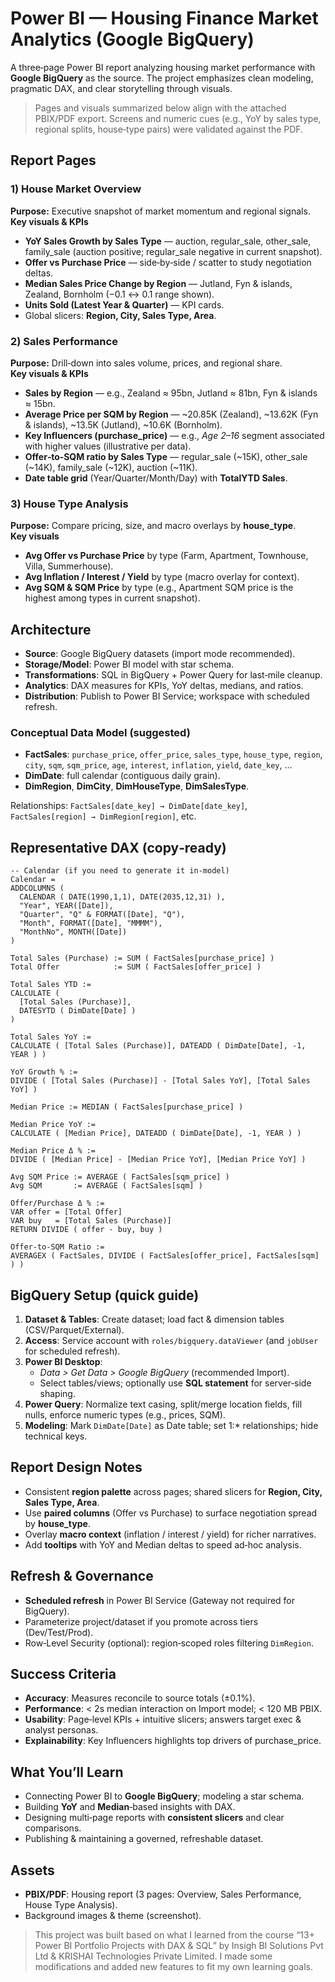 # Power BI — Housing Finance Market Analytics (Google BigQuery)

A three‑page Power BI report analyzing housing market performance with **Google BigQuery** as the source. The project emphasizes clean modeling, pragmatic DAX, and clear storytelling through visuals.

> Pages and visuals summarized below align with the attached PBIX/PDF export. Screens and numeric cues (e.g., YoY by sales type, regional splits, house‑type pairs) were validated against the PDF.


## Report Pages

### 1) House Market Overview
**Purpose:** Executive snapshot of market momentum and regional signals.  
**Key visuals & KPIs**
- **YoY Sales Growth by Sales Type** — auction, regular_sale, other_sale, family_sale (auction positive; regular_sale negative in current snapshot).  
- **Offer vs Purchase Price** — side‑by‑side / scatter to study negotiation deltas.
- **Median Sales Price Change by Region** — Jutland, Fyn & islands, Zealand, Bornholm (−0.1 ↔ 0.1 range shown).
- **Units Sold (Latest Year & Quarter)** — KPI cards.
- Global slicers: **Region, City, Sales Type, Area**.

### 2) Sales Performance
**Purpose:** Drill‑down into sales volume, prices, and regional share.  
**Key visuals & KPIs**
- **Sales by Region** — e.g., Zealand ≈ 95bn, Jutland ≈ 81bn, Fyn & islands ≈ 15bn.
- **Average Price per SQM by Region** — ~20.85K (Zealand), ~13.62K (Fyn & islands), ~13.5K (Jutland), ~10.6K (Bornholm).
- **Key Influencers (purchase_price)** — e.g., *Age 2–16* segment associated with higher values (illustrative per data).
- **Offer‑to‑SQM ratio by Sales Type** — regular_sale (~15K), other_sale (~14K), family_sale (~12K), auction (~11K).
- **Date table grid** (Year/Quarter/Month/Day) with **TotalYTD Sales**.

### 3) House Type Analysis
**Purpose:** Compare pricing, size, and macro overlays by **house_type**.  
**Key visuals**
- **Avg Offer vs Purchase Price** by type (Farm, Apartment, Townhouse, Villa, Summerhouse).  
- **Avg Inflation / Interest / Yield** by type (macro overlay for context).  
- **Avg SQM & SQM Price** by type (e.g., Apartment SQM price is the highest among types in current snapshot).


## Architecture

- **Source**: Google BigQuery datasets (import mode recommended).  
- **Storage/Model**: Power BI model with star schema.
- **Transformations**: SQL in BigQuery + Power Query for last‑mile cleanup.
- **Analytics**: DAX measures for KPIs, YoY deltas, medians, and ratios.
- **Distribution**: Publish to Power BI Service; workspace with scheduled refresh.

### Conceptual Data Model (suggested)
- **FactSales**: `purchase_price`, `offer_price`, `sales_type`, `house_type`, `region`, `city`, `sqm`, `sqm_price`, `age`, `interest`, `inflation`, `yield`, `date_key`, …  
- **DimDate**: full calendar (contiguous daily grain).  
- **DimRegion**, **DimCity**, **DimHouseType**, **DimSalesType**.

Relationships: `FactSales[date_key] → DimDate[date_key]`, `FactSales[region] → DimRegion[region]`, etc.


## Representative DAX (copy‑ready)

```DAX
-- Calendar (if you need to generate it in-model)
Calendar =
ADDCOLUMNS (
  CALENDAR ( DATE(1990,1,1), DATE(2035,12,31) ),
  "Year", YEAR([Date]),
  "Quarter", "Q" & FORMAT([Date], "Q"),
  "Month", FORMAT([Date], "MMMM"),
  "MonthNo", MONTH([Date])
)

Total Sales (Purchase) := SUM ( FactSales[purchase_price] )
Total Offer            := SUM ( FactSales[offer_price] )

Total Sales YTD :=
CALCULATE (
  [Total Sales (Purchase)],
  DATESYTD ( DimDate[Date] )
)

Total Sales YoY :=
CALCULATE ( [Total Sales (Purchase)], DATEADD ( DimDate[Date], -1, YEAR ) )

YoY Growth % :=
DIVIDE ( [Total Sales (Purchase)] - [Total Sales YoY], [Total Sales YoY] )

Median Price := MEDIAN ( FactSales[purchase_price] )

Median Price YoY :=
CALCULATE ( [Median Price], DATEADD ( DimDate[Date], -1, YEAR ) )

Median Price Δ % :=
DIVIDE ( [Median Price] - [Median Price YoY], [Median Price YoY] )

Avg SQM Price := AVERAGE ( FactSales[sqm_price] )
Avg SQM       := AVERAGE ( FactSales[sqm] )

Offer/Purchase Δ % :=
VAR offer = [Total Offer]
VAR buy   = [Total Sales (Purchase)]
RETURN DIVIDE ( offer - buy, buy )

Offer-to-SQM Ratio :=
AVERAGEX ( FactSales, DIVIDE ( FactSales[offer_price], FactSales[sqm] ) )
```


## BigQuery Setup (quick guide)

1. **Dataset & Tables**: Create dataset; load fact & dimension tables (CSV/Parquet/External).  
2. **Access**: Service account with `roles/bigquery.dataViewer` (and `jobUser` for scheduled refresh).  
3. **Power BI Desktop**:  
   - *Data > Get Data > Google BigQuery* (recommended Import).  
   - Select tables/views; optionally use **SQL statement** for server‑side shaping.  
4. **Power Query**: Normalize text casing, split/merge location fields, fill nulls, enforce numeric types (e.g., prices, SQM).  
5. **Modeling**: Mark `DimDate[Date]` as Date table; set 1:* relationships; hide technical keys.


## Report Design Notes

- Consistent **region palette** across pages; shared slicers for **Region, City, Sales Type, Area**.
- Use **paired columns** (Offer vs Purchase) to surface negotiation spread by **house_type**.
- Overlay **macro context** (inflation / interest / yield) for richer narratives.
- Add **tooltips** with YoY and Median deltas to speed ad‑hoc analysis.


## Refresh & Governance

- **Scheduled refresh** in Power BI Service (Gateway not required for BigQuery).  
- Parameterize project/dataset if you promote across tiers (Dev/Test/Prod).  
- Row‑Level Security (optional): region‑scoped roles filtering `DimRegion`.


## Success Criteria

- **Accuracy**: Measures reconcile to source totals (±0.1%).  
- **Performance**: < 2s median interaction on Import model; < 120 MB PBIX.  
- **Usability**: Page‑level KPIs + intuitive slicers; answers target exec & analyst personas.  
- **Explainability**: Key Influencers highlights top drivers of purchase_price.


## What You’ll Learn

- Connecting Power BI to **Google BigQuery**; modeling a star schema.  
- Building **YoY** and **Median**‑based insights with DAX.  
- Designing multi‑page reports with **consistent slicers** and clear comparisons.  
- Publishing & maintaining a governed, refreshable dataset.


## Assets

- **PBIX/PDF**: Housing report (3 pages: Overview, Sales Performance, House Type Analysis).  
- Background images & theme (screenshot).

>This project was built based on what I learned from the course “13+ Power BI Portfolio Projects with DAX & SQL” by Insigh BI Solutions Pvt Ltd & KRISHAI Technologies Private Limited. I made some modifications and added new features to fit my own learning goals.
